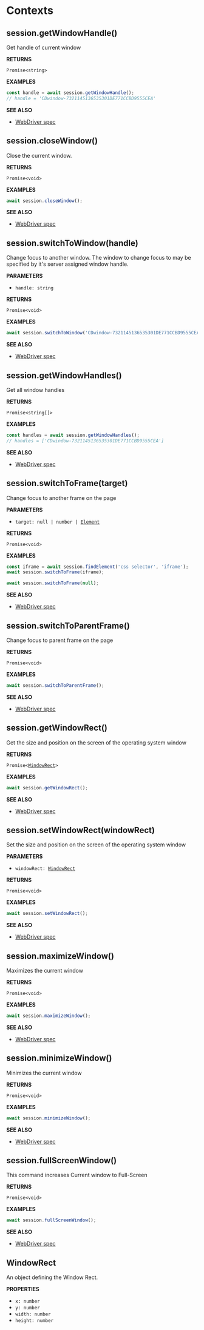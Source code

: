 # Contexts

## session.getWindowHandle()

Get handle of current window

**RETURNS**

<code>Promise\<string\></code>

**EXAMPLES**

```typescript
const handle = await session.getWindowHandle();
// handle = 'CDwindow-7321145136535301DE771CCBD9555CEA'
```

**SEE ALSO**

- [WebDriver spec](https://www.w3.org/TR/webdriver/#get-window-handle)

## session.closeWindow()

Close the current window.

**RETURNS**

<code>Promise\<void\></code>

**EXAMPLES**

```typescript
await session.closeWindow();
```

**SEE ALSO**

- [WebDriver spec](https://www.w3.org/TR/webdriver/#close-window)

## session.switchToWindow(handle)

Change focus to another window. The window to change focus to may be specified by it's server assigned window handle.

**PARAMETERS**

- <code>handle: string</code>

**RETURNS**

<code>Promise\<void\></code>

**EXAMPLES**

```typescript
await session.switchToWindow('CDwindow-7321145136535301DE771CCBD9555CEA');
```

**SEE ALSO**

- [WebDriver spec](https://www.w3.org/TR/webdriver/#switch-to-window)

## session.getWindowHandles()

Get all window handles

**RETURNS**

<code>Promise\<string[]\></code>

**EXAMPLES**

```typescript
const handles = await session.getWindowHandles();
// handles = ['CDwindow-7321145136535301DE771CCBD9555CEA']
```

**SEE ALSO**

- [WebDriver spec](https://www.w3.org/TR/webdriver/#get-window-handles)

## session.switchToFrame(target)

Change focus to another frame on the page

**PARAMETERS**

- <code>target: null | number | [Element](index.md#element)</code>

**RETURNS**

<code>Promise\<void\></code>

**EXAMPLES**

```typescript
const iframe = await session.findElement('css selector', 'iframe');
await session.switchToFrame(iframe);
```

```typescript
await session.switchToFrame(null);
```

**SEE ALSO**

- [WebDriver spec](https://www.w3.org/TR/webdriver/#switch-to-frame)

## session.switchToParentFrame()

Change focus to parent frame on the page

**RETURNS**

<code>Promise\<void\></code>

**EXAMPLES**

```typescript
await session.switchToParentFrame();
```

**SEE ALSO**

- [WebDriver spec](https://www.w3.org/TR/webdriver/#switch-to-frame)

## session.getWindowRect()

Get the size and position on the screen of the operating system window

**RETURNS**

<code>Promise\<[WindowRect](#windowrect)\></code>

**EXAMPLES**

```typescript
await session.getWindowRect();
```

**SEE ALSO**

- [WebDriver spec](https://www.w3.org/TR/webdriver/#get-window-rect)

## session.setWindowRect(windowRect)

Set the size and position on the screen of the operating system window

**PARAMETERS**

- <code>windowRect: [WindowRect](#windowrect)</code>

**RETURNS**

<code>Promise\<void\></code>

**EXAMPLES**

```typescript
await session.setWindowRect();
```

**SEE ALSO**

- [WebDriver spec](https://www.w3.org/TR/webdriver/#set-window-rect)

## session.maximizeWindow()

Maximizes the current window

**RETURNS**

<code>Promise\<void\></code>

**EXAMPLES**

```typescript
await session.maximizeWindow();
```

**SEE ALSO**

- [WebDriver spec](https://www.w3.org/TR/webdriver/#maximize-window)

## session.minimizeWindow()

Minimizes the current window

**RETURNS**

<code>Promise\<void\></code>

**EXAMPLES**

```typescript
await session.minimizeWindow();
```

**SEE ALSO**

- [WebDriver spec](https://www.w3.org/TR/webdriver/#minimize-window)

## session.fullScreenWindow()

This command increases Current window to Full-Screen

**RETURNS**

<code>Promise\<void\></code>

**EXAMPLES**

```typescript
await session.fullScreenWindow();
```

**SEE ALSO**

- [WebDriver spec](https://www.w3.org/TR/webdriver/#fullscreen-window)

## WindowRect

An object defining the Window Rect.

**PROPERTIES**

- <code>x: number</code>
- <code>y: number</code>
- <code>width: number</code>
- <code>height: number</code>
